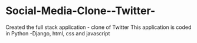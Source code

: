 # Social-Media-Clone--Twitter-
Created the full stack application - clone of Twitter
This application is coded in Python -Django, html, css and javascript
